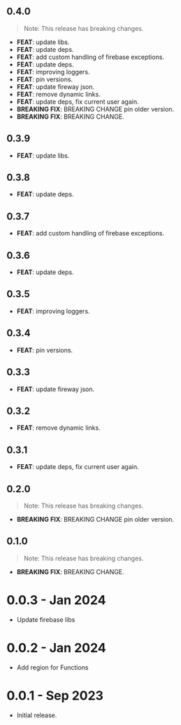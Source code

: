 ## 0.4.0

> Note: This release has breaking changes.

 - **FEAT**: update libs.
 - **FEAT**: update deps.
 - **FEAT**: add custom handling of firebase exceptions.
 - **FEAT**: update deps.
 - **FEAT**: improving loggers.
 - **FEAT**: pin versions.
 - **FEAT**: update fireway json.
 - **FEAT**: remove dynamic links.
 - **FEAT**: update deps, fix current user again.
 - **BREAKING** **FIX**: BREAKING CHANGE pin older version.
 - **BREAKING** **FIX**: BREAKING CHANGE.

## 0.3.9

 - **FEAT**: update libs.

## 0.3.8

 - **FEAT**: update deps.

## 0.3.7

 - **FEAT**: add custom handling of firebase exceptions.

## 0.3.6

 - **FEAT**: update deps.

## 0.3.5

 - **FEAT**: improving loggers.

## 0.3.4

 - **FEAT**: pin versions.

## 0.3.3

 - **FEAT**: update fireway json.

## 0.3.2

 - **FEAT**: remove dynamic links.

## 0.3.1

 - **FEAT**: update deps, fix current user again.

## 0.2.0

> Note: This release has breaking changes.

 - **BREAKING** **FIX**: BREAKING CHANGE pin older version.

## 0.1.0

> Note: This release has breaking changes.

 - **BREAKING** **FIX**: BREAKING CHANGE.

# 0.0.3 - Jan 2024

- Update firebase libs

# 0.0.2 - Jan 2024

- Add region for Functions

# 0.0.1 - Sep 2023

- Initial release.
